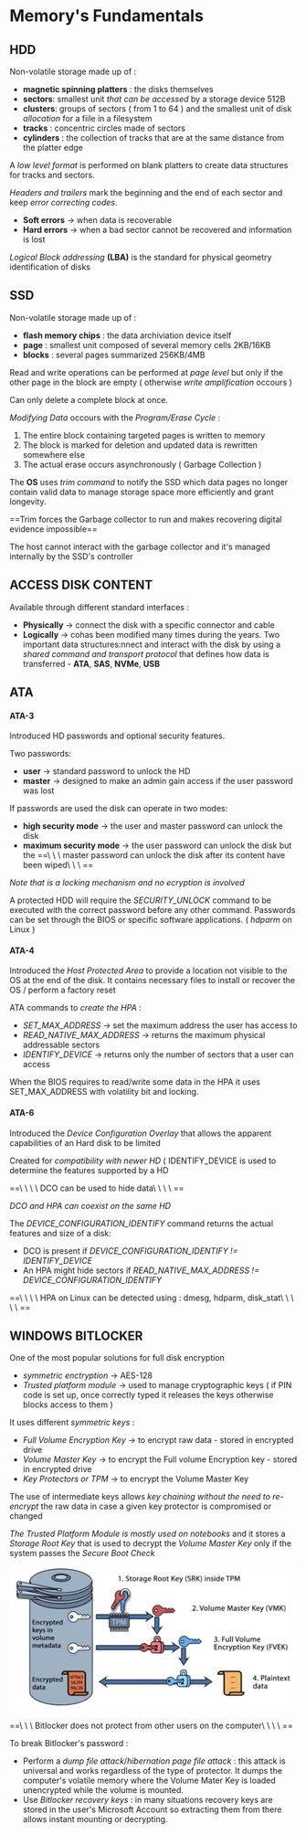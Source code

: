 # Memory's Fundamentals
## HDD
Non-volatile storage made up of :
- **magnetic spinning platters** : the disks themselves
- **sectors**: smallest unit *that can be accessed* by a storage device 512B
- **clusters**: groups of sectors (  from 1 to 64 ) and the smallest unit of disk *allocation* for a fiile in a filesystem
- **tracks** : concentric circles made of sectors
- **cylinders** : the collection of tracks that are at the same distance from the platter edge

A *low level format* is performed on blank platters to create data structures for tracks and sectors.

*Headers and trailers* mark the beginning and the end of each sector and keep *error correcting codes*.

- **Soft errors** -> when data is recoverable
- **Hard errors** -> when a bad sector cannot be recovered and information is lost

*Logical Block addressing* **(LBA)** is the standard for physical geometry identification of disks

## SSD
Non-volatile storage made up of :
- **flash memory chips** : the data archiviation device itself
- **page** : smallest unit composed of several memory cells 2KB/16KB
- **blocks** : several pages summarized 256KB/4MB

Read and write operations can be performed at *page level* but only if the other page in the block are empty ( otherwise *write amplification* occours )

Can only delete a complete block at once.

*Modifying Data* occours with the *Program/Erase Cycle* :

1. The entire block containing targeted pages is written to memory
2. The block is marked for deletion and updated data is rewritten somewhere else
3. The actual erase occurs asynchronously ( Garbage Collection )

The **OS** uses *trim command* to notify the SSD which data pages no longer contain valid data to manage storage space more efficiently and grant longevity.

==Trim forces the Garbage collector to run and makes recovering digital 
evidence impossible==

The host cannot interact with the garbage collector and it's managed internally by the SSD's controller

## ACCESS DISK CONTENT

Available through different standard interfaces :
- **Physically** -> connect the disk with a specific connector and cable
- **Logically** -> cohas been modified many times during the years.
Two important data structures:nnect and interact with the disk by using a *shared command and transport protocol* that defines how data is transferred - **ATA**, **SAS**, **NVMe**, **USB**

## ATA

#### ATA-3

Introduced HD passwords and optional security features.

Two passwords:
- **user** -> standard password to unlock the HD
- **master** -> designed to make an admin gain access if the user password was lost 

If passwords are used the disk can operate in two modes:
- **high security mode** -> the user and master password can unlock the disk
- **maximum security mode** -> the user password can unlock the disk but the
	==\ \ \ master password can unlock the disk after its content have been wiped\ \ \ ==

*Note that is a locking mechanism and no ecryption is involved*

A protected HDD will require the *SECURITY_UNLOCK* command to be executed with the correct password before any other command.
Passwords can be set through the  BIOS or specific software applications.
( *hdparm* on Linux )

#### ATA-4

Introduced  the *Host Protected Area* to provide a location not visible to the OS at the end of the disk.
It contains necessary files to install or recover the OS / perform a factory reset

ATA commands to *create the HPA* :
- *SET_MAX_ADDRESS* -> set the maximum address the user has access to
- *READ_NATIVE_MAX_ADDRESS* -> returns the maximum physical addressable sectors
- *IDENTIFY_DEVICE* -> returns only the number of sectors that a user can access

When the BIOS requires to read/write some data in the HPA it uses SET_MAX_ADDRESS with volatility bit and locking.

#### ATA-6

Introduced the *Device Configuration Overlay* that allows the apparent capabilities of an Hard disk to be limited

Created for *compatibility with newer HD* ( IDENTIFY_DEVICE is used to determine the features supported by a HD 

==\ \ \ \ DCO can be used to hide data\ \ \ \ == 

*DCO and HPA can coexist on the same HD*

The *DEVICE_CONFIGURATION_IDENTIFY* command returns the actual features and size of a disk:
- DCO is present if  *DEVICE_CONFIGURATION_IDENTIFY != IDENTIFY_DEVICE*
- An HPA might hide sectors if *READ_NATIVE_MAX_ADDRESS != DEVICE_CONFIGURATION_IDENTIFY*

==\ \ \ \ HPA on Linux can be detected using : dmesg, hdparm, disk_stat\ \ \ \ \ ==

## WINDOWS BITLOCKER

One of the most popular solutions for full disk encryption
- *symmetric enctryption* -> AES-128
- *Trusted platform module* -> used to manage cryptographic keys ( if PIN code is set up, once correctly typed it releases the keys otherwise blocks access to them )

It uses different *symmetric keys* :
- *Full Volume Encryption Key* -> to encrypt raw data - stored in encrypted drive
- *Volume Master Key* -> to encrypt the Full volume Encryption key - stored in encrypted drive
- *Key Protectors or TPM* -> to encrypt the Volume Master Key

The use of intermediate keys allows *key chaining without the need to re-encrypt* 
the raw data in case a given key protector is compromised or changed

*The Trusted Platform Module is mostly used on notebooks* and it stores a *Storage Root Key* that is used to decrypt the *Volume Master Key* only if the system passes the *Secure Boot Check*

![](./assets/Bitlocker.png)

==\ \ \ Bitlocker does not protect from other users on the computer\ \ \ \ ==

To break Bitlocker's password :
- Perform a *dump file attack*/*hibernation page file attack* : this attack is universal and works regardless of the type of protector. It dumps the computer's volatile memory where the Volume Mater Key is loaded unencrypted while the volume is mounted.
- Use *Bitlocker recovery keys* : in many situations recovery keys are stored in the user's Microsoft Account so extracting them from there allows instant mounting or decrypting.